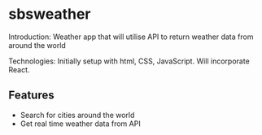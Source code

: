 # sbsweather

Introduction: Weather app that will utilise API to return weather data from around the world

Technologies: Initially setup with html, CSS, JavaScript. Will incorporate React.

## Features

* Search for cities around the world
* Get real time weather data from API


